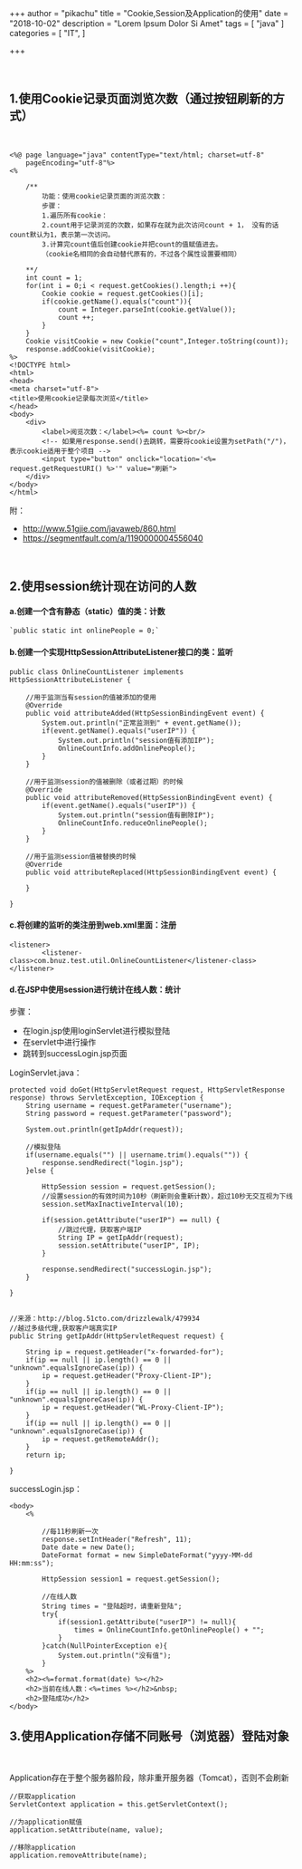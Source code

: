 +++
author = "pikachu"
title = "Cookie,Session及Application的使用"
date = "2018-10-02"
description = "Lorem Ipsum Dolor Si Amet"
tags = [
    "java"
]
categories = [
    "IT",
]

+++


&nbsp;

## 1.使用Cookie记录页面浏览次数（通过按钮刷新的方式）
&nbsp;

```
<%@ page language="java" contentType="text/html; charset=utf-8"
    pageEncoding="utf-8"%>
<%
	
	/**
		功能：使用cookie记录页面的浏览次数：
		步骤：
		1.遍历所有cookie：
		2.count用于记录浏览的次数，如果存在就为此次访问count + 1， 没有的话count默认为1，表示第一次访问。
		3.计算完count值后创建cookie并把count的值赋值进去。
		（cookie名相同的会自动替代原有的，不过各个属性设置要相同）
		
	**/
	int count = 1;
	for(int i = 0;i < request.getCookies().length;i ++){ 
		Cookie cookie = request.getCookies()[i];
		if(cookie.getName().equals("count")){
			count = Integer.parseInt(cookie.getValue());
			count ++;
		}
	}
	Cookie visitCookie = new Cookie("count",Integer.toString(count));
	response.addCookie(visitCookie);
%>
<!DOCTYPE html>
<html>
<head>
<meta charset="utf-8">
<title>使用cookie记录每次浏览</title>
</head>
<body>
	<div>
		<label>阅览次数：</label><%= count %><br/>
		<!-- 如果用response.send()去跳转，需要将cookie设置为setPath("/")，表示cookie适用于整个项目 -->
		<input type="button" onclick="location='<%= request.getRequestURI() %>'" value="刷新">
	</div>
</body>
</html>
```

附：
- http://www.51gjie.com/javaweb/860.html
- https://segmentfault.com/a/1190000004556040

&nbsp;&nbsp;
&nbsp;
&nbsp;&nbsp;

## 2.使用session统计现在访问的人数

#### a.创建一个含有静态（static）值的类：计数

    `public static int onlinePeople = 0;`

#### b.创建一个实现HttpSessionAttributeListener接口的类：监听</h4>

```
public class OnlineCountListener implements HttpSessionAttributeListener {

	//用于监测当有session的值被添加的使用
	@Override
	public void attributeAdded(HttpSessionBindingEvent event) {
		System.out.println("正常监测到" + event.getName());
		if(event.getName().equals("userIP")) {
			System.out.println("session值有添加IP");
			OnlineCountInfo.addOnlinePeople();
		}
	}

	//用于监测session的值被删除（或者过期）的时候
	@Override
	public void attributeRemoved(HttpSessionBindingEvent event) {
		if(event.getName().equals("userIP")) {
			System.out.println("session值有删除IP");
			OnlineCountInfo.reduceOnlinePeople();
		}
	}

	//用于监测session值被替换的时候
	@Override
	public void attributeReplaced(HttpSessionBindingEvent event) {
		
	}

}
```
#### c.将创建的监听的类注册到web.xml里面：注册

```
<listener>
    	<listener-class>com.bnuz.test.util.OnlineCountListener</listener-class>
</listener>
```

#### d.在JSP中使用session进行统计在线人数：统计

步骤：
-  在login.jsp使用loginServlet进行模拟登陆
-  在servlet中进行操作
-  跳转到successLogin.jsp页面


LoginServlet.java：
```
protected void doGet(HttpServletRequest request, HttpServletResponse response) throws ServletException, IOException {
	String username = request.getParameter("username");
	String password = request.getParameter("password");
	
	System.out.println(getIpAddr(request));
	
	//模拟登陆
	if(username.equals("") || username.trim().equals("")) {
		response.sendRedirect("login.jsp");
	}else {
		
		HttpSession session = request.getSession();
		//设置session的有效时间为10秒（刷新则会重新计数），超过10秒无交互视为下线
		session.setMaxInactiveInterval(10);
		
		if(session.getAttribute("userIP") == null) {
			//跳过代理，获取客户端IP
			String IP = getIpAddr(request);
			session.setAttribute("userIP", IP);
		}
		
		response.sendRedirect("successLogin.jsp");
	}
	
}


//来源：http://blog.51cto.com/drizzlewalk/479934
//越过多级代理,获取客户端真实IP
public String getIpAddr(HttpServletRequest request) {

    String ip = request.getHeader("x-forwarded-for");
    if(ip == null || ip.length() == 0 || "unknown".equalsIgnoreCase(ip)) {
        ip = request.getHeader("Proxy-Client-IP");
    }
    if(ip == null || ip.length() == 0 || "unknown".equalsIgnoreCase(ip)) {
        ip = request.getHeader("WL-Proxy-Client-IP");
    }
    if(ip == null || ip.length() == 0 || "unknown".equalsIgnoreCase(ip)) {
        ip = request.getRemoteAddr();
    }
    return ip;

}
```

successLogin.jsp：

```
<body>
	<%
		
		//每11秒刷新一次
		response.setIntHeader("Refresh", 11);
		Date date = new Date();
		DateFormat format = new SimpleDateFormat("yyyy-MM-dd HH:mm:ss");
		
		HttpSession session1 = request.getSession();
		
		//在线人数
		String times = "登陆超时，请重新登陆";
		try{
			if(session1.getAttribute("userIP") != null){
				times = OnlineCountInfo.getOnlinePeople() + "";
			}
		}catch(NullPointerException e){
			System.out.println("没有值");
		}
	%>
	<h2><%=format.format(date) %></h2>
	<h2>当前在线人数：<%=times %></h2>&nbsp;
	<h2>登陆成功</h2>
</body>
```


## 3.使用Application存储不同账号（浏览器）登陆对象
&nbsp;

Application存在于整个服务器阶段，除非重开服务器（Tomcat），否则不会刷新

```
//获取application
ServletContext application = this.getServletContext();

//为application赋值
application.setAttribute(name, value);

//移除application
application.removeAttribute(name);
 ```